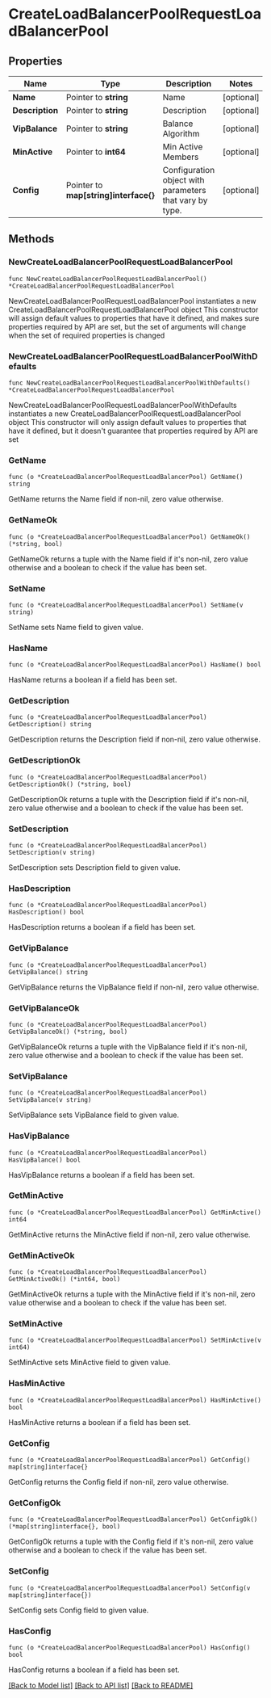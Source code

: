 # CreateLoadBalancerPoolRequestLoadBalancerPool

## Properties

Name | Type | Description | Notes
------------ | ------------- | ------------- | -------------
**Name** | Pointer to **string** | Name | [optional] 
**Description** | Pointer to **string** | Description | [optional] 
**VipBalance** | Pointer to **string** | Balance Algorithm | [optional] 
**MinActive** | Pointer to **int64** | Min Active Members | [optional] 
**Config** | Pointer to **map[string]interface{}** | Configuration object with parameters that vary by type. | [optional] 

## Methods

### NewCreateLoadBalancerPoolRequestLoadBalancerPool

`func NewCreateLoadBalancerPoolRequestLoadBalancerPool() *CreateLoadBalancerPoolRequestLoadBalancerPool`

NewCreateLoadBalancerPoolRequestLoadBalancerPool instantiates a new CreateLoadBalancerPoolRequestLoadBalancerPool object
This constructor will assign default values to properties that have it defined,
and makes sure properties required by API are set, but the set of arguments
will change when the set of required properties is changed

### NewCreateLoadBalancerPoolRequestLoadBalancerPoolWithDefaults

`func NewCreateLoadBalancerPoolRequestLoadBalancerPoolWithDefaults() *CreateLoadBalancerPoolRequestLoadBalancerPool`

NewCreateLoadBalancerPoolRequestLoadBalancerPoolWithDefaults instantiates a new CreateLoadBalancerPoolRequestLoadBalancerPool object
This constructor will only assign default values to properties that have it defined,
but it doesn't guarantee that properties required by API are set

### GetName

`func (o *CreateLoadBalancerPoolRequestLoadBalancerPool) GetName() string`

GetName returns the Name field if non-nil, zero value otherwise.

### GetNameOk

`func (o *CreateLoadBalancerPoolRequestLoadBalancerPool) GetNameOk() (*string, bool)`

GetNameOk returns a tuple with the Name field if it's non-nil, zero value otherwise
and a boolean to check if the value has been set.

### SetName

`func (o *CreateLoadBalancerPoolRequestLoadBalancerPool) SetName(v string)`

SetName sets Name field to given value.

### HasName

`func (o *CreateLoadBalancerPoolRequestLoadBalancerPool) HasName() bool`

HasName returns a boolean if a field has been set.

### GetDescription

`func (o *CreateLoadBalancerPoolRequestLoadBalancerPool) GetDescription() string`

GetDescription returns the Description field if non-nil, zero value otherwise.

### GetDescriptionOk

`func (o *CreateLoadBalancerPoolRequestLoadBalancerPool) GetDescriptionOk() (*string, bool)`

GetDescriptionOk returns a tuple with the Description field if it's non-nil, zero value otherwise
and a boolean to check if the value has been set.

### SetDescription

`func (o *CreateLoadBalancerPoolRequestLoadBalancerPool) SetDescription(v string)`

SetDescription sets Description field to given value.

### HasDescription

`func (o *CreateLoadBalancerPoolRequestLoadBalancerPool) HasDescription() bool`

HasDescription returns a boolean if a field has been set.

### GetVipBalance

`func (o *CreateLoadBalancerPoolRequestLoadBalancerPool) GetVipBalance() string`

GetVipBalance returns the VipBalance field if non-nil, zero value otherwise.

### GetVipBalanceOk

`func (o *CreateLoadBalancerPoolRequestLoadBalancerPool) GetVipBalanceOk() (*string, bool)`

GetVipBalanceOk returns a tuple with the VipBalance field if it's non-nil, zero value otherwise
and a boolean to check if the value has been set.

### SetVipBalance

`func (o *CreateLoadBalancerPoolRequestLoadBalancerPool) SetVipBalance(v string)`

SetVipBalance sets VipBalance field to given value.

### HasVipBalance

`func (o *CreateLoadBalancerPoolRequestLoadBalancerPool) HasVipBalance() bool`

HasVipBalance returns a boolean if a field has been set.

### GetMinActive

`func (o *CreateLoadBalancerPoolRequestLoadBalancerPool) GetMinActive() int64`

GetMinActive returns the MinActive field if non-nil, zero value otherwise.

### GetMinActiveOk

`func (o *CreateLoadBalancerPoolRequestLoadBalancerPool) GetMinActiveOk() (*int64, bool)`

GetMinActiveOk returns a tuple with the MinActive field if it's non-nil, zero value otherwise
and a boolean to check if the value has been set.

### SetMinActive

`func (o *CreateLoadBalancerPoolRequestLoadBalancerPool) SetMinActive(v int64)`

SetMinActive sets MinActive field to given value.

### HasMinActive

`func (o *CreateLoadBalancerPoolRequestLoadBalancerPool) HasMinActive() bool`

HasMinActive returns a boolean if a field has been set.

### GetConfig

`func (o *CreateLoadBalancerPoolRequestLoadBalancerPool) GetConfig() map[string]interface{}`

GetConfig returns the Config field if non-nil, zero value otherwise.

### GetConfigOk

`func (o *CreateLoadBalancerPoolRequestLoadBalancerPool) GetConfigOk() (*map[string]interface{}, bool)`

GetConfigOk returns a tuple with the Config field if it's non-nil, zero value otherwise
and a boolean to check if the value has been set.

### SetConfig

`func (o *CreateLoadBalancerPoolRequestLoadBalancerPool) SetConfig(v map[string]interface{})`

SetConfig sets Config field to given value.

### HasConfig

`func (o *CreateLoadBalancerPoolRequestLoadBalancerPool) HasConfig() bool`

HasConfig returns a boolean if a field has been set.


[[Back to Model list]](../README.md#documentation-for-models) [[Back to API list]](../README.md#documentation-for-api-endpoints) [[Back to README]](../README.md)


